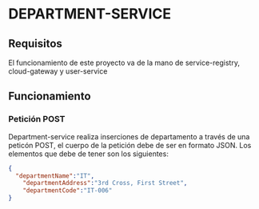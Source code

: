 # DEPARTMENT-SERVICE
## Requisitos
El funcionamiento de este proyecto va de la mano de service-registry, cloud-gateway y user-service
## Funcionamiento
### Petición POST
Department-service realiza inserciones de departamento a través de una peticón POST, el cuerpo de la petición debe de ser en formato JSON. Los elementos que debe de tener son los siguientes:
```json
{
  "departmentName":"IT",
    "departmentAddress":"3rd Cross, First Street",
    "departmentCode":"IT-006"
}
```
